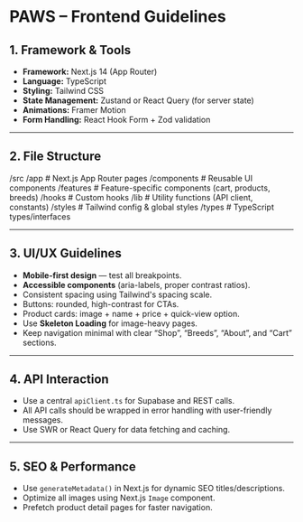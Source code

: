 # PAWS – Frontend Guidelines

## 1. Framework & Tools
- **Framework:** Next.js 14 (App Router)
- **Language:** TypeScript
- **Styling:** Tailwind CSS
- **State Management:** Zustand or React Query (for server state)
- **Animations:** Framer Motion
- **Form Handling:** React Hook Form + Zod validation

---

## 2. File Structure
/src
/app # Next.js App Router pages
/components # Reusable UI components
/features # Feature-specific components (cart, products, breeds)
/hooks # Custom hooks
/lib # Utility functions (API client, constants)
/styles # Tailwind config & global styles
/types # TypeScript types/interfaces


---

## 3. UI/UX Guidelines
- **Mobile-first design** — test all breakpoints.
- **Accessible components** (aria-labels, proper contrast ratios).
- Consistent spacing using Tailwind's spacing scale.
- Buttons: rounded, high-contrast for CTAs.
- Product cards: image + name + price + quick-view option.
- Use **Skeleton Loading** for image-heavy pages.
- Keep navigation minimal with clear “Shop”, “Breeds”, “About”, and “Cart” sections.

---

## 4. API Interaction
- Use a central `apiClient.ts` for Supabase and REST calls.
- All API calls should be wrapped in error handling with user-friendly messages.
- Use SWR or React Query for data fetching and caching.

---

## 5. SEO & Performance
- Use `generateMetadata()` in Next.js for dynamic SEO titles/descriptions.
- Optimize all images using Next.js `Image` component.
- Prefetch product detail pages for faster navigation.

